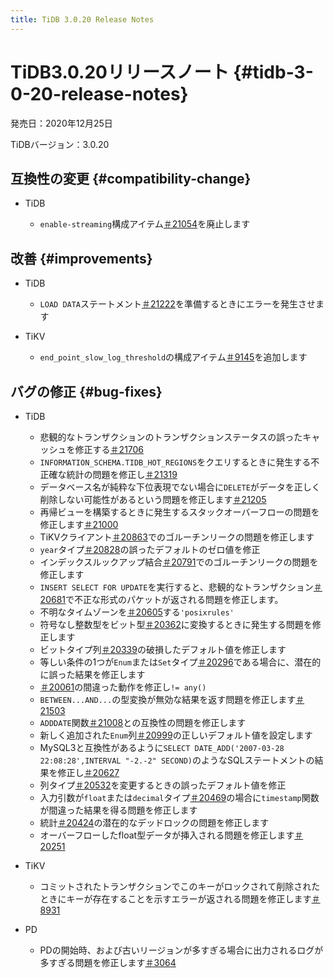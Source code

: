 ```yaml
---
title: TiDB 3.0.20 Release Notes
---
```


# TiDB3.0.20リリースノート {#tidb-3-0-20-release-notes}

発売日：2020年12月25日

TiDBバージョン：3.0.20

## 互換性の変更 {#compatibility-change}

-   TiDB

    -   `enable-streaming`構成アイテム[＃21054](https://github.com/pingcap/tidb/pull/21054)を廃止します

## 改善 {#improvements}

-   TiDB

    -   `LOAD DATA`ステートメント[＃21222](https://github.com/pingcap/tidb/pull/21222)を準備するときにエラーを発生させます

-   TiKV

    -   `end_point_slow_log_threshold`の構成アイテム[＃9145](https://github.com/tikv/tikv/pull/9145)を追加します

## バグの修正 {#bug-fixes}

-   TiDB

    -   悲観的なトランザクションのトランザクションステータスの誤ったキャッシュを修正する[＃21706](https://github.com/pingcap/tidb/pull/21706)
    -   `INFORMATION_SCHEMA.TIDB_HOT_REGIONS`をクエリするときに発生する不正確な統計の問題を修正し[＃21319](https://github.com/pingcap/tidb/pull/21319)
    -   データベース名が純粋な下位表現でない場合に`DELETE`がデータを正しく削除しない可能性があるという問題を修正します[＃21205](https://github.com/pingcap/tidb/pull/21205)
    -   再帰ビューを構築するときに発生するスタックオーバーフローの問題を修正します[＃21000](https://github.com/pingcap/tidb/pull/21000)
    -   TiKVクライアント[＃20863](https://github.com/pingcap/tidb/pull/20863)でのゴルーチンリークの問題を修正します
    -   `year`タイプ[＃20828](https://github.com/pingcap/tidb/pull/20828)の誤ったデフォルトのゼロ値を修正
    -   インデックスルックアップ結合[＃20791](https://github.com/pingcap/tidb/pull/20791)でのゴルーチンリークの問題を修正します
    -   `INSERT SELECT FOR UPDATE`を実行すると、悲観的なトランザクション[＃20681](https://github.com/pingcap/tidb/pull/20681)で不正な形式のパケットが返される問題を修正します。
    -   不明なタイムゾーンを[＃20605](https://github.com/pingcap/tidb/pull/20605)する`'posixrules'`
    -   符号なし整数型をビット型[＃20362](https://github.com/pingcap/tidb/pull/20362)に変換するときに発生する問題を修正します
    -   ビットタイプ列[＃20339](https://github.com/pingcap/tidb/pull/20339)の破損したデフォルト値を修正します
    -   等しい条件の1つが`Enum`または`Set`タイプ[＃20296](https://github.com/pingcap/tidb/pull/20296)である場合に、潜在的に誤った結果を修正します
    -   [＃20061](https://github.com/pingcap/tidb/pull/20061)の間違った動作を修正し`!= any()`
    -   `BETWEEN...AND...`の型変換が無効な結果を返す問題を修正します[＃21503](https://github.com/pingcap/tidb/pull/21503)
    -   `ADDDATE`関数[＃21008](https://github.com/pingcap/tidb/pull/21008)との互換性の問題を修正します
    -   新しく追加された`Enum`列[＃20999](https://github.com/pingcap/tidb/pull/20999)の正しいデフォルト値を設定します
    -   MySQL3と互換性があるように`SELECT DATE_ADD('2007-03-28 22:08:28',INTERVAL "-2.-2" SECOND)`のようなSQLステートメントの結果を修正し[＃20627](https://github.com/pingcap/tidb/pull/20627)
    -   列タイプ[＃20532](https://github.com/pingcap/tidb/pull/20532)を変更するときの誤ったデフォルト値を修正
    -   入力引数が`float`または`decimal`タイプ[＃20469](https://github.com/pingcap/tidb/pull/20469)の場合に`timestamp`関数が間違った結果を得る問題を修正します
    -   統計[＃20424](https://github.com/pingcap/tidb/pull/20424)の潜在的なデッドロックの問題を修正します
    -   オーバーフローしたfloat型データが挿入される問題を修正します[＃20251](https://github.com/pingcap/tidb/pull/20251)

-   TiKV

    -   コミットされたトランザクションでこのキーがロックされて削除されたときにキーが存在することを示すエラーが返される問題を修正します[＃8931](https://github.com/tikv/tikv/pull/8931)

-   PD

    -   PDの開始時、および古いリージョンが多すぎる場合に出力されるログが多すぎる問題を修正します[＃3064](https://github.com/pingcap/pd/pull/3064)
